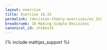 ```yaml
---
layout: exercise
title: Exercise 16.15
permalink: /decision-theory-exercises/ex_15/
breadcrumb: 16-Making-Simple-Decisions
canonical_id: ch16ex15
---
```


{% include mathjax_support %}
